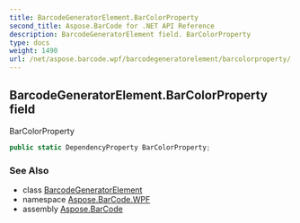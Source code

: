 ```yaml
---
title: BarcodeGeneratorElement.BarColorProperty
second_title: Aspose.BarCode for .NET API Reference
description: BarcodeGeneratorElement field. BarColorProperty
type: docs
weight: 1490
url: /net/aspose.barcode.wpf/barcodegeneratorelement/barcolorproperty/
---
```

## BarcodeGeneratorElement.BarColorProperty field

BarColorProperty

```csharp
public static DependencyProperty BarColorProperty;
```

### See Also

* class [BarcodeGeneratorElement](../)
* namespace [Aspose.BarCode.WPF](../../barcodegeneratorelement/)
* assembly [Aspose.BarCode](../../../)


